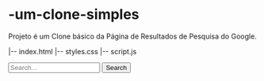 # -um-clone-simples
Projeto é um Clone básico da Página de Resultados de Pesquisa do Google.

|-- index.html
|-- styles.css
|-- script.js


<!DOCTYPE html>
<html lang="en">
<head>
    <meta charset="UTF-8">
    <meta name="viewport" content="width=device-width, initial-scale=1.0">
    <title>Google Search Clone</title>
    <link rel="stylesheet" href="styles.css">
</head>
<body>
    <div class="search-container">
        <input type="text" id="search-input" placeholder="Search...">
        <button onclick="search()">Search</button>
    </div>
    <div id="results-container">
        <!-- Search results will be displayed here -->
    </div>
    <script src="script.js"></script>
</body>
</html>
